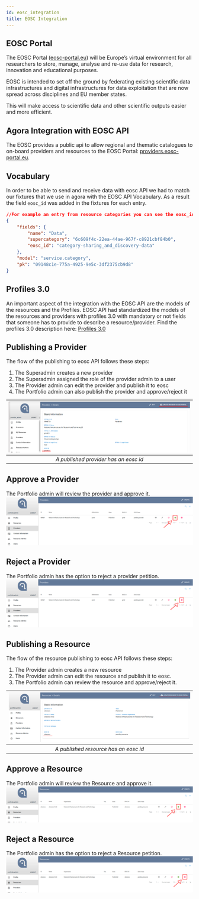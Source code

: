 ```yaml
---
id: eosc_integration
title: EOSC Integration
---
```


## EOSC Portal

The EOSC Portal ([eosc-portal.eu](https://eosc-portal.eu/)) will be Europe’s virtual environment for all researchers to store, manage, analyse and re-use data for research, innovation and educational purposes.

EOSC is intended to set off the ground by federating existing scientific data infrastructures and digital infrastructures for data exploitation that are now spread across disciplines and EU member states.

This will make access to scientific data and other scientific outputs easier and more efficient.


## Agora Integration with EOSC API

The EOSC provides a public api to allow regional and thematic catalogues to on-board providers and resources to the EOSC Portal: [providers.eosc-portal.eu](https://providers.eosc-portal.eu/developers).


## Vocabulary

In order to be able to send and receive data with eosc API we had to match our fixtures that we use in agora with the EOSC API Vocabulary.
As a result the field `eosc_id` was added in the fixtures for each entry.
```json
//For example an entry from resource categories you can see the eosc_id in the data model.
{
    "fields": {
        "name": "Data",
        "supercategory": "6c609f4c-22ea-44ae-967f-c8921cbf84b0",
        "eosc_id": "category-sharing_and_discovery-data"
    },
    "model": "service.category",
    "pk": "09148c1e-775a-4925-9e5c-3df2375cb9d8"
}
```


## Profiles 3.0

An important aspect of the integration with the EOSC API are the models of the resources and the Profiles. EOSC API had standardized the models of the resources and providers with profiles 3.0 with mandatory or not fields that someone has to provide to describe a resource/provider.
Find the profiles 3.0 description here: [Profiles 3.0](https://docs.google.com/spreadsheets/d/1o3vhia3Fl1ULbn0CI0nSusZkZ-PDnfvCW_l76c7X4yo/edit#gid=0)


## Publishing a Provider

The flow of the publishing to eosc API follows these steps:
1. The Superadmin creates a new provider
2. The Superadmin assigned the role of the provider admin to a user
3. The Provider admin can edit the provider and publish it to eosc
4. The Portfolio admin can also publish the provider and approve/reject it

| ![published_provider](assets/published_provider.png) |
|:-------------------------------------:|
| *A published provider has an eosc id* |


## Approve a Provider

The Portfolio admin will review the provider and approve it.
![pending_initial_approval](assets/provider_status_approve.png)


## Reject a Provider

The Portfolio admin has the option to reject a provider petition.
![pending_initial_approval](assets/provider_status_reject.png)



## Publishing a Resource

The flow of the resource publishing to eosc API follows these steps:
1. The Provider admin creates a new resource
2. The Provider admin can edit the resource and publish it to eosc.
3. The Portfolio admin can review the resource and approve/reject it.

| ![published_provider](assets/resource.png) |
|:-------------------------------------:|
| *A published resource has an eosc id* |


## Approve a Resource

The Portfolio admin will review the Resource and approve it.
![pending_initial_approval](assets/resource_status_approve.png)


## Reject a Resource

The Portfolio admin has the option to reject a Resource petition.
![pending_initial_approval](assets/resource_status_reject.png)